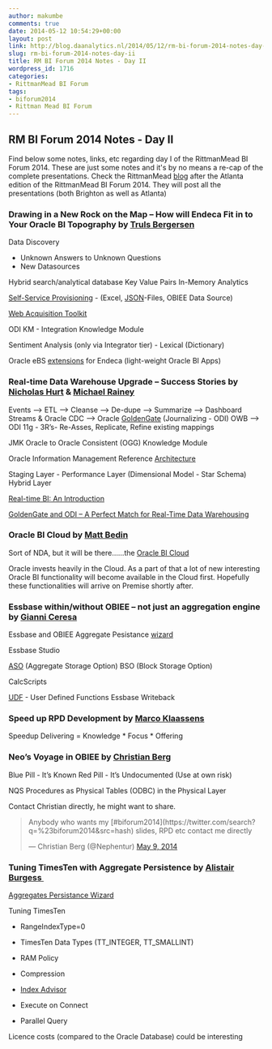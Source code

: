 ```yaml
---
author: makumbe
comments: true
date: 2014-05-12 10:54:29+00:00
layout: post
link: http://blog.daanalytics.nl/2014/05/12/rm-bi-forum-2014-notes-day-ii/
slug: rm-bi-forum-2014-notes-day-ii
title: RM BI Forum 2014 Notes - Day II
wordpress_id: 1716
categories:
- RittmanMead BI Forum
tags:
- biforum2014
- Rittman Mead BI Forum
---
```


## RM BI Forum 2014 Notes - Day II


Find below some notes, links, etc regarding day I of the RittmanMead BI Forum 2014. These are just some notes and it's by no means a re-cap of the complete presentations. Check the RittmanMead [blog](http://www.rittmanmead.com/blog/) after the Atlanta edition of the RittmanMead BI Forum 2014. They will post all the presentations (both Brighton as well as Atlanta)


### Drawing in a New Rock on the Map – How will Endeca Fit in to Your Oracle BI Topography by [Truls Bergersen](https://twitter.com/trulsbergersen)


Data Discovery
- Unknown Answers to Unknown Questions
- New Datasources

Hybrid search/analytical database
Key Value Pairs
In-Memory Analytics

[Self-Service Provisioning](https://www.youtube.com/watch?v=2MGqOFyJ3bo) - (Excel, [JSON](http://www.json.org)-Files, OBIEE Data Source)

[Web Acquisition Toolkit](https://www.youtube.com/watch?v=rXXWHCXqHG4)

ODI KM - Integration Knowledge Module

Sentiment Analysis (only via Integrator tier) - Lexical (Dictionary)

Oracle eBS [extensions](https://www.youtube.com/watch?v=B_WJzR46ek0&list=PLEOdbv_Kaxnuz04M7neeMnNc9nseQioKS) for Endeca (light-weight Oracle BI Apps)


### Real-time Data Warehouse Upgrade – Success Stories by [Nicholas Hurt](https://twitter.com/Nicholas_Hurt) & [Michael Rainey](https://twitter.com/mRainey)


Events —> ETL --> Cleanse --> De-dupe --> Summarize --> Dashboard
Streams & Oracle CDC —> Oracle [GoldenGate](http://www.oracle.com/technetwork/middleware/goldengate/overview/index.html?ssSourceSiteId=otncn) (Journalizing - ODI)
OWB —> ODI 11g - 3R’s- Re-Asses, Replicate, Refine existing mappings

JMK Oracle to Oracle Consistent (OGG) Knowledge Module

Oracle Information Management Reference [Architecture](http://www.oracle.com/technetwork/topics/entarch/articles/info-mgmt-big-data-ref-arch-1902853.pdf)

Staging Layer -
Performance Layer (Dimensional Model - Star Schema)
Hybrid Layer

[Real-time BI: An Introduction](http://www.rittmanmead.com/2011/05/real-time-bi-an-introduction/)

[GoldenGate and ODI – A Perfect Match for Real-Time Data Warehousing](http://www.rittmanmead.com/2013/02/goldengate-and-oracle-data-integrator-a-perfect-match-part-1/)


### **Oracle BI Cloud by [Matt Bedin](https://www.linkedin.com/pub/matt-bedin/0/a42/a31)**


Sort of NDA, but it will be there……the [Oracle BI Cloud](https://cloud.oracle.com/business_intelligence)

Oracle invests heavily in the Cloud. As a part of that a lot of new interesting Oracle BI functionality will become available in the Cloud first. Hopefully these functionalities will arrive on Premise shortly after.


### Essbase within/without OBIEE – not just an aggregation engine by [Gianni Ceresa](https://twitter.com/G_Ceresa)


Essbase and OBIEE Aggregate Pesistance [wizard](http://www.rittmanmead.com/2012/09/improvements-to-essbase-integration-in-obiee-11-1-1-6-2-bp1-aso-aggregate-persistence-combined-install-systems-management/)

Essbase Studio

[ASO](http://www.oracle.com/technetwork/issue-archive/2010/10-sep/o50bi-165473.html) (Aggregate Storage Option)
BSO (Block Storage Option)

CalcScripts

[UDF](http://docs.oracle.com/cd/E12825_01/epm.111/esb_dbag/frameset.htm?dcaudfs.htm) - User Defined Functions
Essbase Writeback


### Speed up RPD Development by [Marco Klaassens](http://nl.linkedin.com/pub/marco-klaassens/0/453/672)


Speedup Delivering = Knowledge * Focus * Offering


### Neo’s Voyage in OBIEE by [Christian Berg](https://twitter.com/Nephentur)


Blue Pill - It’s Known
Red Pill - It’s Undocumented (Use at own risk)

NQS Procedures as Physical Tables (ODBC) in the Physical Layer

Contact Christian directly, he might want to share.


<blockquote>Anybody who wants my [#biforum2014](https://twitter.com/search?q=%23biforum2014&src=hash) slides, RPD etc contact me directly

— Christian Berg (@Nephentur) [May 9, 2014](https://twitter.com/Nephentur/statuses/464775168892866560)</blockquote>







### Tuning TimesTen with Aggregate Persistence by [Alistair Burgess ](https://twitter.com/alastairburgess)




[Aggregates Persistance Wizard](http://www.oracle.com/webfolder/technetwork/tutorials/obe/fmw/bi/bi11117/agp/agr.html)







Tuning TimesTen








	
  * RangeIndexType=0

	
  * TimesTen Data Types (TT_INTEGER, TT_SMALLINT)

	
  * RAM Policy

	
  * Compression

	
  * [Index Advisor](http://www.rittmanmead.com/2013/08/optimizing-timesten-for-exalytics-queries-using-the-timestens-index-advisor/)

	
  * Execute on Connect

	
  * Parallel Query







Licence costs (compared to the Oracle Database) could be interesting

